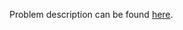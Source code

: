Problem description can be found [here](https://leetcode.com/problems/remove-duplicates-from-sorted-array/).
